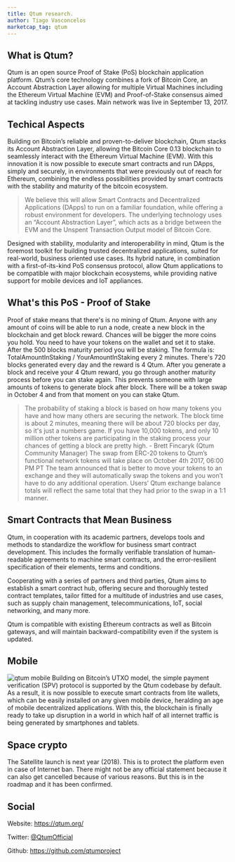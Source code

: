 ```yaml
---
title: Qtum research.
author: Tiago Vasconcelos
marketcap_tag: qtum
---
```


## What is Qtum?
Qtum is an open source Proof of Stake (PoS) blockchain application platform. Qtum’s core technology combines a fork of Bitcoin Core, an Account Abstraction Layer allowing for multiple Virtual Machines including the Ethereum Virtual Machine (EVM) and Proof-of-Stake consensus aimed at tackling industry use cases. Main network was live in September 13, 2017.

## Techical Aspects
Building on Bitcoin’s reliable and proven-to-deliver blockchain, Qtum stacks its Account Abstraction Layer, allowing the Bitcoin Core 0.13 blockchain to seamlessly interact with the Ethereum Virtual Machine (EVM). With this innovation it is now possible to execute smart contracts and run DApps, simply and securely, in environments that were previously out of reach for Ethereum, combining the endless possibilities provided by smart contracts with the stability and maturity of the bitcoin ecosystem.
>We believe this will allow Smart Contracts and Decentralized Applications (DApps) to run on a familiar foundation, while offering a robust environment for developers. The underlying technology uses an “Account Abstraction Layer”, which acts as a bridge between the EVM and the Unspent Transaction Output model of Bitcoin Core.

Designed with stability, modularity and interoperability in mind, Qtum is the foremost toolkit for building trusted decentralized applications, suited for real-world, business oriented use cases. Its hybrid nature, in combination with a first-of-its-kind PoS consensus protocol, allow Qtum applications to be compatible with major blockchain ecosystems, while providing native support for mobile devices and IoT appliances.

## What's this PoS - Proof of Stake
Proof of stake means that there's is no mining of Qtum. Anyone with any amount of coins will be able to run a node, create a new block in the blockchain and get block reward. Chances will be bigger the more coins you hold. You need to have your tokens on the wallet and set it to stake. After the 500 blocks maturity period you will be staking. The formula is: TotalAmountInStaking / YourAmountInStaking every 2 minutes. There's 720 blocks generated every day and the reward is 4 Qtum. After you generate a block and receive your 4 Qtum reward, you go through another maturity process before you can stake again. This prevents someone with large amounts of tokens to generate block after block. There will be a token swap in October 4 and from that moment on you can stake Qtum.
>The probability of staking a block is based on how many tokens you have and how many others are securing the network. The block time is about 2 minutes, meaning there will be about 720 blocks per day, so it's just a numbers game. If you have 10,000 tokens, and only 10 million other tokens are participating in the staking process your chances of getting a block are pretty high. - Brett Fincaryk (Qtum Community Manager)
The swap from ERC-20 tokens to Qtum’s functional network tokens will take place on October 4th 2017, 06:00 PM PT
The team announced that is better to move your tokens to an exchange and they will automatically swap the tokens and you won’t have to do any additional operation. Users’ Qtum exchange balance totals will reflect the same total that they had prior to the swap in a 1:1 manner.

## Smart Contracts that Mean Business
Qtum, in cooperation with its academic partners, develops tools and methods to standardize the workflow for business smart contract development. This includes the formally verifiable translation of human-readable agreements to machine smart contracts, and the error-resilient specification of their elements, terms and conditions.

Cooperating with a series of partners and third parties, Qtum aims to establish a smart contract hub, offering secure and thoroughly tested contract templates, tailor fitted for a multitude of industries and use cases, such as supply chain management, telecommunications, IoT, social networking, and many more.

Qtum is compatible with existing Ethereum contracts as well as Bitcoin gateways, and will maintain backward-compatibility even if the system is updated.

## Mobile
![qtum mobile](https://qtum.org/images/illu3.svg)
Building on Bitcoin’s UTXO model, the simple payment verification (SPV) protocol is supported by the Qtum codebase by default. As a result, it is now possible to execute smart contracts from lite wallets, which can be easily installed on any given mobile device, heralding an age of mobile decentralized applications. With this, the blockchain is finally ready to take up disruption in a world in which half of all internet traffic is being generated by smartphones and tablets.

## Space crypto
The Satellite launch is next year (2018). This is to protect the platform even in case of Internet ban. There might not be any official statement because it can also get cancelled because of various reasons. But this is in the roadmap and it has been confirmed. 

## Social
Website: https://qtum.org/

Twitter: [@QtumOfficial](https://twitter.com/QtumOfficial)

Github: https://github.com/qtumproject

